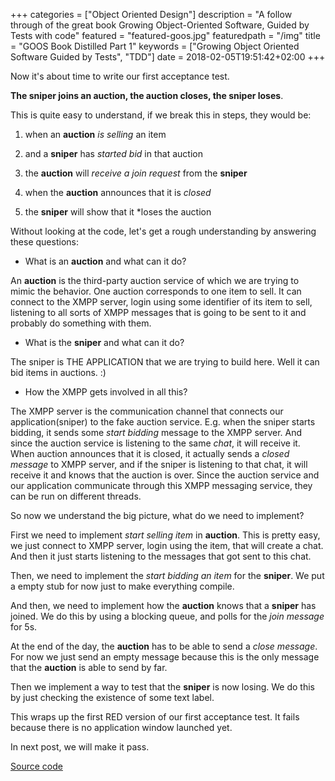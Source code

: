 +++
categories = ["Object Oriented Design"]
description = "A follow through of the great book Growing Object-Oriented Software, Guided by Tests with code"
featured = "featured-goos.jpg"
featuredpath = "/img"
title = "GOOS Book  Distilled Part 1"
keywords = ["Growing Object Oriented Software Guided by Tests", "TDD"]
date = 2018-02-05T19:51:42+02:00
+++

Now it's about time to write our first acceptance test.

**The sniper joins an auction, the auction closes, the sniper loses**.

This is quite easy to understand, if we break this in steps, they would be:

1. when an **auction** *is selling* an item

2. and a **sniper** has *started bid* in that auction

3. the **auction** will *receive a join request* from the **sniper**

4. when the **auction** announces that it is *closed*

5. the **sniper** will show that it *loses the auction

Without looking at the code, let's get a rough understanding by answering these questions:

- What is an **auction** and what can it do?

An **auction** is the third-party auction service of which we are trying to mimic the behavior. One auction corresponds to one item to sell. It can connect to the XMPP server, login using some identifier of its item to sell, listening to all sorts of XMPP messages that is going to be sent to it and probably do something with them.

- What is the **sniper** and what can it do?

The sniper is THE APPLICATION that we are trying to build here. Well it can bid items in auctions. :)

- How the XMPP gets involved in all this?

The XMPP server is the communication channel that connects our application(sniper) to the fake auction service. E.g. when the sniper starts bidding, it sends some *start bidding* message to the XMPP server. And since the auction service is listening to the same *chat*, it will receive it. When auction announces that it is closed, it actually sends a *closed message* to XMPP server, and if the sniper is listening to that chat, it will receive it and knows that the auction is over. Since the auction service and our application communicate through this XMPP messaging service, they can be run on different threads.

So now we understand the big picture, what do we need to implement?

First we need to implement *start selling item* in **auction**. This is pretty easy, we just connect to XMPP server, login using the item, that will create a chat. And then it just starts listening to the messages that got sent to this chat.

Then, we need to implement the *start bidding an item* for the **sniper**. We put a empty stub for now just to make everything compile.

And then, we need to implement how the **auction** knows that a **sniper** has joined. We do this by using a blocking queue, and polls for the *join message* for 5s.

At the end of the day, the **auction** has to be able to send a *close message*. For now we just send an empty message because this is the only message that the **auction** is able to send by far.

Then we implement a way to test that the **sniper** is now losing. We do this by just checking the existence of some text label.

This wraps up the first RED version of our first acceptance test. It fails because there is no application window launched yet.

In next post, we will make it pass.

[Source code](https://github.com/lvguowei/GOOS/commit/24ddc9da68103acb6380c0609d93f927505c35d9)
